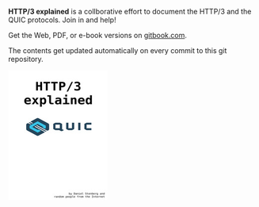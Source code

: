 **HTTP/3 explained** is a collborative effort to document the HTTP/3 and the
QUIC protocols. Join in and help!

Get the Web, PDF, or e-book versions on
[gitbook.com](https://www.gitbook.com/book/bagder/this-is-quic/details).

The contents get updated automatically on every commit to this git repository.

![this is quic](cover_small.jpg)
